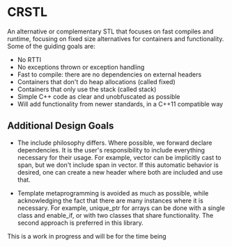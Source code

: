 # CRSTL
An alternative or complementary STL that focuses on fast compiles and runtime, focusing on fixed size alternatives for containers and functionality. Some of the guiding goals are:

- No RTTI
- No exceptions thrown or exception handling
- Fast to compile: there are no dependencies on external headers
- Containers that don't do heap allocations (called fixed)
- Containers that only use the stack (called stack)
- Simple C++ code as clear and unobfuscated as possible
- Will add functionality from newer standards, in a C++11 compatible way

## Additional Design Goals

- The include philosophy differs. Where possible, we forward declare dependencies. It is the user's responsibility to include everything necessary for their usage. For example, vector can be implicitly cast to span, but we don't include span in vector. If this automatic behavior is desired, one can create a new header where both are included and use that.

- Template metaprogramming is avoided as much as possible, while acknowledging the fact that there are many instances where it is necessary. For example, unique_ptr for arrays can be done with a single class and enable_if, or with two classes that share functionality. The second approach is preferred in this library.

This is a work in progress and will be for the time being
